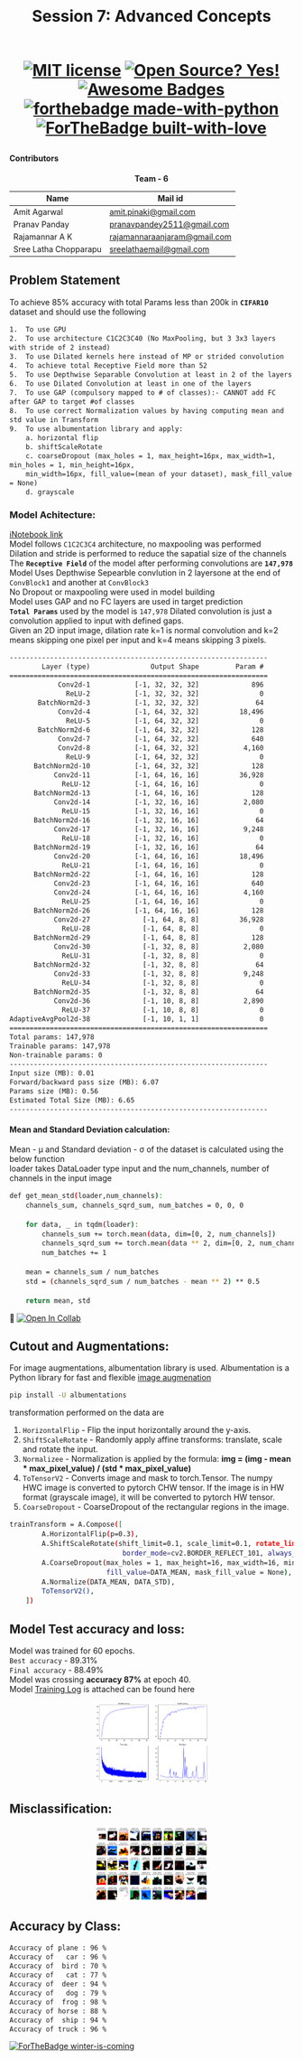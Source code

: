 <br/>
<h1 align="center">Session 7: Advanced Concepts
<br/>
<!-- toc -->
    <br>
    
[![MIT license](https://img.shields.io/badge/License-MIT-blue.svg)](https://lbesson.mit-license.org/)
[![Open Source? Yes!](https://badgen.net/badge/Open%20Source%20%3F/Yes%21/blue?icon=github)](https://github.com/RajamannarAanjaram/badges/)
[![Awesome Badges](https://img.shields.io/badge/badges-awesome-green.svg)](https://github.com/RajamannarAanjaram/badges)
    <br>
[![forthebadge made-with-python](http://ForTheBadge.com/images/badges/made-with-python.svg)](https://www.python.org/)
[![ForTheBadge built-with-love](http://ForTheBadge.com/images/badges/built-with-love.svg)](https://GitHub.com/RajamannarAanjaram/)

#### Contributors

<p align="center"> <b>Team - 6</b> <p>
    
| <centre>Name</centre> | <centre>Mail id</centre> | 
| ------------ | ------------- |
| <centre>Amit Agarwal</centre>         | <centre>amit.pinaki@gmail.com</centre>    |
| <centre>Pranav Panday</centre>         | <centre>pranavpandey2511@gmail.com</centre>    |
| <centre>Rajamannar A K</centre>         | <centre>rajamannaraanjaram@gmail.com</centre>    |
| <centre>Sree Latha Chopparapu</centre>         | <centre>sreelathaemail@gmail.com</centre>    |\\

<!-- toc -->
    
## Problem Statement 
        
To achieve 85% accuracy with total Params less than 200k in **`CIFAR10`** dataset and should use the following
    
```
1.  To use GPU
2.  To use architecture C1C2C3C40 (No MaxPooling, but 3 3x3 layers with stride of 2 instead)
3.  To use Dilated kernels here instead of MP or strided convolution    
4.  To achieve total Receptive Field more than 52
5.  To use Depthwise Separable Convolution at least in 2 of the layers 
6.  To use Dilated Convolution at least in one of the layers 
7.  To use GAP (compulsory mapped to # of classes):- CANNOT add FC after GAP to target #of classes
8.  To use correct Normalization values by having computing mean and std value in Transform
9.  To use albumentation library and apply:
    a. horizontal flip
    b. shiftScaleRotate 
    c. coarseDropout (max_holes = 1, max_height=16px, max_width=1, min_holes = 1, min_height=16px, 
    min_width=16px, fill_value=(mean of your dataset), mask_fill_value = None)
    d. grayscale
```    

### Model Achitecture:

[iNotebook link](./Main.ipynb)<br>
Model follows `C1C2C3C4` architecture, no maxpooling was performed <br>
Dilation and stride is performed to reduce the sapatial size of the channels <br>
The **`Receptive Field`** of the model after performing convolutions are **`147,978`** <br>
Model Uses Depthwise Sepearble convlution in 2 layersone at the end of `ConvBlock1` and another at `ConvBlock3`<br>
No Dropout or maxpooling were used in model building<br>
Model uses GAP and no FC layers are used in target prediction<br>
**`Total Params`** used by the model is `147,978`
Dilated convolution is just a convolution applied to input with defined gaps.<br>
Given an 2D input image, dilation rate k=1 is normal convolution and k=2 means skipping one pixel per input and k=4 means skipping 3 pixels. 
    <br>
    
    ----------------------------------------------------------------
            Layer (type)               Output Shape         Param #
    ================================================================
                Conv2d-1           [-1, 32, 32, 32]             896
                  ReLU-2           [-1, 32, 32, 32]               0
           BatchNorm2d-3           [-1, 32, 32, 32]              64
                Conv2d-4           [-1, 64, 32, 32]          18,496
                  ReLU-5           [-1, 64, 32, 32]               0
           BatchNorm2d-6           [-1, 64, 32, 32]             128
                Conv2d-7           [-1, 64, 32, 32]             640
                Conv2d-8           [-1, 64, 32, 32]           4,160
                  ReLU-9           [-1, 64, 32, 32]               0
          BatchNorm2d-10           [-1, 64, 32, 32]             128
               Conv2d-11           [-1, 64, 16, 16]          36,928
                 ReLU-12           [-1, 64, 16, 16]               0
          BatchNorm2d-13           [-1, 64, 16, 16]             128
               Conv2d-14           [-1, 32, 16, 16]           2,080
                 ReLU-15           [-1, 32, 16, 16]               0
          BatchNorm2d-16           [-1, 32, 16, 16]              64
               Conv2d-17           [-1, 32, 16, 16]           9,248
                 ReLU-18           [-1, 32, 16, 16]               0
          BatchNorm2d-19           [-1, 32, 16, 16]              64
               Conv2d-20           [-1, 64, 16, 16]          18,496
                 ReLU-21           [-1, 64, 16, 16]               0
          BatchNorm2d-22           [-1, 64, 16, 16]             128
               Conv2d-23           [-1, 64, 16, 16]             640
               Conv2d-24           [-1, 64, 16, 16]           4,160
                 ReLU-25           [-1, 64, 16, 16]               0
          BatchNorm2d-26           [-1, 64, 16, 16]             128
               Conv2d-27             [-1, 64, 8, 8]          36,928
                 ReLU-28             [-1, 64, 8, 8]               0
          BatchNorm2d-29             [-1, 64, 8, 8]             128
               Conv2d-30             [-1, 32, 8, 8]           2,080
                 ReLU-31             [-1, 32, 8, 8]               0
          BatchNorm2d-32             [-1, 32, 8, 8]              64
               Conv2d-33             [-1, 32, 8, 8]           9,248
                 ReLU-34             [-1, 32, 8, 8]               0
          BatchNorm2d-35             [-1, 32, 8, 8]              64
               Conv2d-36             [-1, 10, 8, 8]           2,890
                 ReLU-37             [-1, 10, 8, 8]               0
    AdaptiveAvgPool2d-38             [-1, 10, 1, 1]               0
    ================================================================
    Total params: 147,978
    Trainable params: 147,978
    Non-trainable params: 0
    ----------------------------------------------------------------
    Input size (MB): 0.01
    Forward/backward pass size (MB): 6.07
    Params size (MB): 0.56
    Estimated Total Size (MB): 6.65
    ----------------------------------------------------------------
    
#### Mean and Standard Deviation calculation:

Mean - μ and Standard deviation - σ of the dataset is calculated using the below function<br>
loader takes DataLoader type input and the num_channels, number of channels in the input image<br>
    
```bash
def get_mean_std(loader,num_channels):
    channels_sum, channels_sqrd_sum, num_batches = 0, 0, 0

    for data, _ in tqdm(loader):
        channels_sum += torch.mean(data, dim=[0, 2, num_channels])
        channels_sqrd_sum += torch.mean(data ** 2, dim=[0, 2, num_channels])
        num_batches += 1

    mean = channels_sum / num_batches
    std = (channels_sqrd_sum / num_batches - mean ** 2) ** 0.5

    return mean, std
```
📖 
[![Open In Collab](https://colab.research.google.com/assets/colab-badge.svg)](https://colab.research.google.com/drive/1hSEYabJtPm1OYK4N-v-OZ8Yn9bA_1cx9?authuser=2#scrollTo=ThrAy24XaSd9)


## Cutout and Augmentations:

For image augmentations, albumentation library is used. Albumentation is a Python library for fast and flexible [image augmenation](https://en.wikipedia.org/wiki/Data_augmentation)<br>
    
```bash
pip install -U albumentations
```
transformation performed on the data are
1. `HorizontalFlip` - Flip the input horizontally around the y-axis.
2. `ShiftScaleRotate` - Randomly apply affine transforms: translate, scale and rotate the input.
3. `Normalizee` - Normalization is applied by the formula: **img = (img - mean * max_pixel_value) / (std * max_pixel_value)**
4. `ToTensorV2` - Converts image and mask to torch.Tensor. The numpy HWC image is converted to pytorch CHW tensor. If the image is in HW format (grayscale image), it will be converted to pytorch HW tensor.
5. `CoarseDropout` - CoarseDropout of the rectangular regions in the image.
```bash
trainTransform = A.Compose([
        A.HorizontalFlip(p=0.3),
        A.ShiftScaleRotate(shift_limit=0.1, scale_limit=0.1, rotate_limit=30, interpolation=cv2.INTER_LINEAR, 
                            border_mode=cv2.BORDER_REFLECT_101, always_apply=False, p=0.5),
        A.CoarseDropout(max_holes = 1, max_height=16, max_width=16, min_holes = 1, min_height=16, min_width=16,
                        fill_value=DATA_MEAN, mask_fill_value = None),
        A.Normalize(DATA_MEAN, DATA_STD),
        ToTensorV2(),
    ])
```
## Model Test accuracy and loss:

Model was trained for 60 epochs.<br>
`Best accuracy` - 89.31%<br>
`Final accuracy` - 88.49%<br>
Model was crossing **accuracy 87%** at epoch 40.<br>
Model [Training Log](./traininglog.md) is attached can be found here<br>

<p align="center">
  <img src="./images/loss (1).png" width="200" title="accuracy plot">
</p>
    
## Misclassification:

<p align="center">
  <img src="./images/misclassification.png" width="200" title="misclassification">
</p>
    
## Accuracy by Class:

```
Accuracy of plane : 96 %
Accuracy of   car : 96 %
Accuracy of  bird : 70 %
Accuracy of   cat : 77 %
Accuracy of  deer : 94 %
Accuracy of   dog : 79 %
Accuracy of  frog : 98 %
Accuracy of horse : 88 %
Accuracy of  ship : 94 %
Accuracy of truck : 96 %
```

[![ForTheBadge winter-is-coming](http://ForTheBadge.com/images/badges/winter-is-coming.svg)](http://ForTheBadge.com)
    
